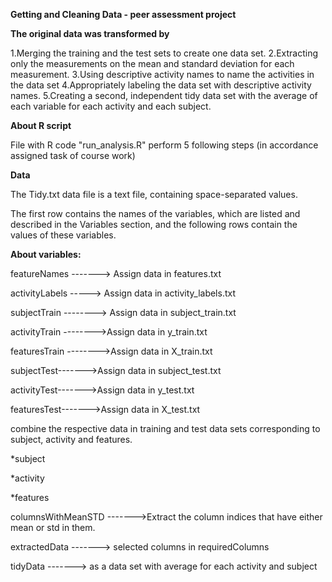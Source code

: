 **Getting and Cleaning Data - peer assessment project**

**The original data was transformed by**

1.Merging the training and the test sets to create one data set.
2.Extracting only the measurements on the mean and standard deviation for each measurement.
3.Using descriptive activity names to name the activities in the data set
4.Appropriately labeling the data set with descriptive activity names.
5.Creating a second, independent tidy data set with the average of each variable for each activity and each subject.


**About R script**

File with R code "run_analysis.R" perform 5 following steps (in accordance assigned task of course work)


**Data**

The Tidy.txt data file is a text file, containing space-separated values.

The first row contains the names of the variables, which are listed and described in the Variables section, and the following rows contain the values of these variables.

**About variables:**

featureNames -------> Assign data in features.txt

activityLabels  -----> Assign data in activity_labels.txt


subjectTrain --------> Assign data in subject_train.txt

activityTrain -------->Assign data in y_train.txt

featuresTrain -------->Assign data in X_train.txt


subjectTest------->Assign data in subject_test.txt

activityTest------->Assign data in y_test.txt

featuresTest------->Assign data in X_test.txt


combine the respective data in training and test data sets corresponding to subject, activity and features.

*subject

*activity 

*features 

columnsWithMeanSTD  ------->Extract the column indices that have either mean or std in them.


extractedData -------> selected columns in requiredColumns

tidyData -------> as a data set with average for each activity and subject
